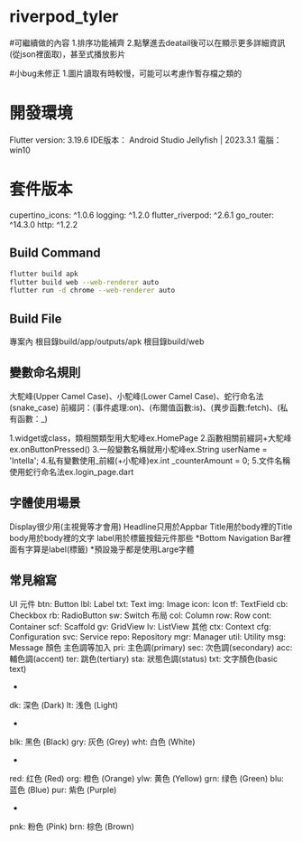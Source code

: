 # riverpod_tyler

#可繼續做的內容
1.排序功能補齊
2.點擊進去deatail後可以在顯示更多詳細資訊(從json裡面取)，甚至式播放影片

#小bug未修正
1.圖片讀取有時較慢，可能可以考慮作暫存檔之類的

# 開發環境
Flutter version: 3.19.6
IDE版本： Android Studio Jellyfish | 2023.3.1
電腦： win10

# 套件版本
cupertino_icons: ^1.0.6
logging: ^1.2.0
flutter_riverpod: ^2.6.1
go_router: ^14.3.0
http: ^1.2.2

## Build Command
```bash 
flutter build apk
flutter build web --web-renderer auto
flutter run -d chrome --web-renderer auto
```

## Build File
專案內
根目錄build/app/outputs/apk
根目錄build/web

## 變數命名規則
大駝峰(Upper Camel Case)、小駝峰(Lower Camel Case)、蛇行命名法(snake_case)
前綴詞：(事件處理:on)、(布爾值函數:is)、(異步函數:fetch)、(私有函數：_)

1.widget或class，類相關類型用大駝峰ex.HomePage
2.函數相關前綴詞+大駝峰ex.onButtonPressed()
3.一般變數名稱就用小駝峰ex.String userName = 'Intella';
4.私有變數使用_前綴(+小駝峰)ex.int _counterAmount = 0;
5.文件名稱使用蛇行命名法ex.login_page.dart


## 字體使用場景
Display很少用(主視覺等才會用)
Headline只用於Appbar
Title用於body裡的Title
body用於body裡的文字
label用於標籤按鈕元件那些
*Bottom Navigation Bar裡面有字算是label(標籤)
*預設幾乎都是使用Large字體


## 常見縮寫

UI 元件
btn: Button
lbl: Label
txt: Text
img: Image
icon: Icon
tf: TextField
cb: Checkbox
rb: RadioButton
sw: Switch
布局
col: Column
row: Row
cont: Container
scf: Scaffold
gv: GridView
lv: ListView
其他
ctx: Context
cfg: Configuration
svc: Service
repo: Repository
mgr: Manager
util: Utility
msg: Message
顏色
主色調等加入
pri: 主色調(primary)
sec: 次色調(secondary)
acc: 輔色調(accent)
ter: 跳色(tertiary)
sta: 狀態色調(status)
txt: 文字顏色(basic text)

-
dk: 深色 (Dark)
lt: 浅色 (Light)

-
blk: 黑色 (Black)
gry: 灰色 (Grey)
wht: 白色 (White)

-
red: 红色 (Red)
org: 橙色 (Orange)
ylw: 黄色 (Yellow)
grn: 绿色 (Green)
blu: 蓝色 (Blue)
pur: 紫色 (Purple)

-
pnk: 粉色 (Pink)
brn: 棕色 (Brown)
